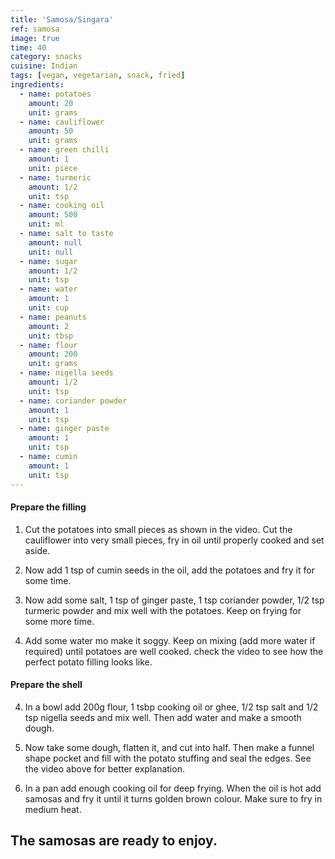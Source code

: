 ```yaml
---
title: 'Samosa/Singara'
ref: samosa
image: true
time: 40
category: snacks
cuisine: Indian
tags: [vegan, vegetarian, snack, fried]
ingredients:
  - name: potatoes
    amount: 20
    unit: grams
  - name: cauliflower
    amount: 50
    unit: grams
  - name: green chilli
    amount: 1
    unit: piece
  - name: turmeric
    amount: 1/2
    unit: tsp
  - name: cooking oil
    amount: 500
    unit: ml
  - name: salt to taste
    amount: null
    unit: null
  - name: sugar
    amount: 1/2
    unit: tsp
  - name: water
    amount: 1
    unit: cup
  - name: peanuts
    amount: 2
    unit: tbsp
  - name: flour
    amount: 200
    unit: grams
  - name: nigella seeds
    amount: 1/2
    unit: tsp
  - name: coriander powder
    amount: 1
    unit: tsp
  - name: ginger paste
    amount: 1
    unit: tsp
  - name: cumin
    amount: 1
    unit: tsp
---
```


#### Prepare the filling

1. Cut the potatoes into small pieces as shown in the video. Cut the cauliflower into very small pieces, fry in oil until properly cooked and set aside.

2. Now add 1 tsp of cumin seeds in the oil, add the potatoes and fry it for some time. 

3. Now add some salt, 1 tsp of ginger paste, 1 tsp coriander powder, 1/2 tsp turmeric powder and mix well with the potatoes. Keep on frying for some more time. 

4. Add some water mo make it soggy. Keep on mixing (add more water if required) until potatoes are well cooked. check the video to see how the perfect potato filling looks like.

#### Prepare the shell

4. In a bowl add 200g flour, 1 tsbp cooking oil or ghee, 1/2 tsp salt and 1/2 tsp nigella seeds and mix well. Then add water and make a smooth dough. 

5. Now take some dough, flatten it, and cut into half. Then make a funnel shape pocket and fill with the potato stuffing and seal the edges. See the video above for better explanation.

6. In a pan add enough cooking oil for deep frying. When the oil is hot add samosas and fry it until it turns golden brown colour. Make sure to fry in medium heat.

The samosas are ready to enjoy.
---
